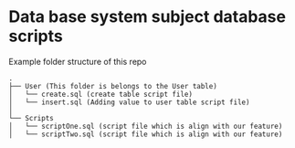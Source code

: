 # Data base system subject database scripts

Example folder structure of this repo
```
.
├── User (This folder is belongs to the User table)
│   └── create.sql (create table script file)
│   └── insert.sql (Adding value to user table script file)
│ 
└── Scripts
│   └── scriptOne.sql (script file which is align with our feature)
│   └── scriptTwo.sql (script file which is align with our feature)
```